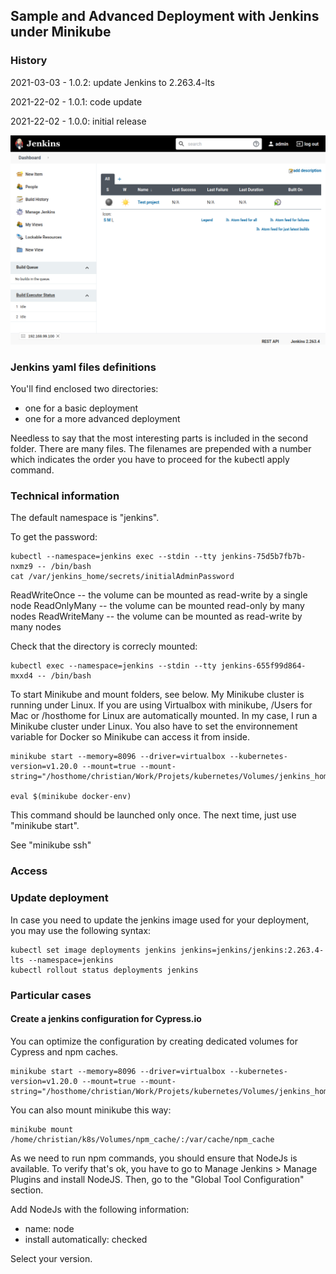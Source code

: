 ## Sample and Advanced Deployment with Jenkins under Minikube

### History

2021-03-03 - 1.0.2: update Jenkins to 2.263.4-lts

2021-22-02 - 1.0.1: code update

2021-22-02 - 1.0.0: initial release


![Jenkins backend](https://raw.githubusercontent.com/christi4n/minikube-jenkins/master/assets/jenkins-backend-overview.png)

### Jenkins yaml files definitions

You'll find enclosed two directories:

- one for a basic deployment
- one for a more advanced deployment

Needless to say that the most interesting parts is included in the second folder.
There are many files. The filenames are prepended with a number which indicates the order you have to proceed for the kubectl apply command.

### Technical information

The default namespace is "jenkins".

To get the password:

```
kubectl --namespace=jenkins exec --stdin --tty jenkins-75d5b7fb7b-nxmz9 -- /bin/bash
cat /var/jenkins_home/secrets/initialAdminPassword
```

ReadWriteOnce -- the volume can be mounted as read-write by a single node
ReadOnlyMany -- the volume can be mounted read-only by many nodes
ReadWriteMany -- the volume can be mounted as read-write by many nodes

Check that the directory is correcly mounted:

```
kubectl exec --namespace=jenkins --stdin --tty jenkins-655f99d864-mxxd4 -- /bin/bash
```

To start Minikube and mount folders, see below. My Minikube cluster is running under Linux. If you are using Virtualbox with minikube, /Users for Mac or /hosthome for Linux are automatically mounted. In my case, I run a Minikube cluster under Linux. You also have to set the environnement variable for Docker so Minikube can access it from inside.

```
minikube start --memory=8096 --driver=virtualbox --kubernetes-version=v1.20.0 --mount=true --mount-string="/hosthome/christian/Work/Projets/kubernetes/Volumes/jenkins_home:/data/jenkins_home/"

eval $(minikube docker-env)
```

This command should be launched only once. The next time, just use "minikube start".

See "minikube ssh"

### Access

### Update deployment

In case you need to update the jenkins image used for your deployment, you may use the following syntax:

```
kubectl set image deployments jenkins jenkins=jenkins/jenkins:2.263.4-lts --namespace=jenkins
kubectl rollout status deployments jenkins
```

### Particular cases

#### Create a jenkins configuration for Cypress.io

You can optimize the configuration by creating dedicated volumes for Cypress and npm caches.

```
minikube start --memory=8096 --driver=virtualbox --kubernetes-version=v1.20.0 --mount=true --mount-string="/hosthome/christian/Work/Projets/kubernetes/Volumes/jenkins_home:/data/jenkins_home/"
```

You can also mount minikube this way:

```
minikube mount /home/christian/k8s/Volumes/npm_cache/:/var/cache/npm_cache
```

As we need to run npm commands, you should ensure that NodeJs is available. To verify that's ok, you have to go to Manage Jenkins > Manage Plugins and install NodeJS.
Then, go to the "Global Tool Configuration" section.

Add NodeJs with the following information:
- name: node
- install automatically: checked

Select your version.


